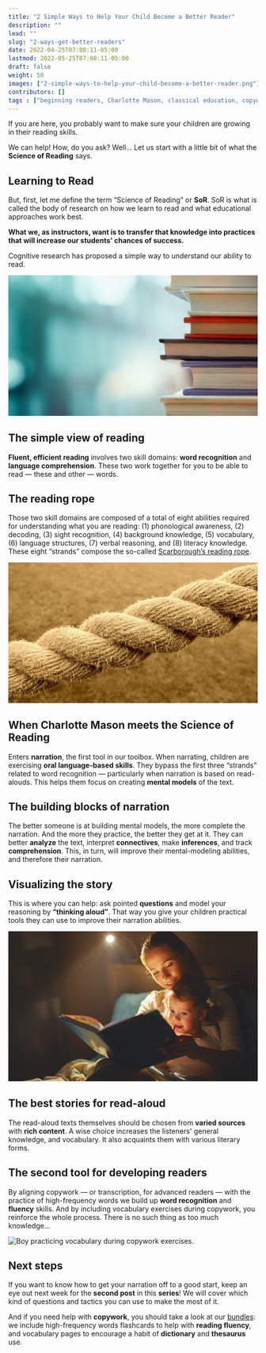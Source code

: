 ```yaml
---
title: "2 Simple Ways to Help Your Child Become a Better Reader"
description: ""
lead: ""
slug: "2-ways-get-better-readers"
date: 2022-04-25T07:08:11-05:00
lastmod: 2022-05-25T07:08:11-05:00
draft: false
weight: 50
images: ["2-simple-ways-to-help-your-child-become-a-better-reader.png"]
contributors: []
tags : ["beginning readers, Charlotte Mason, classical education, copywork, handwriting, narration, Science of Reading, SoR"]
---
```


If you are here, you probably want to make sure your children are growing in their reading skills.

We can help! How, do you ask? Well... Let us start with a little bit of what the **Science of Reading** says.

## Learning to Read

But, first, let me define the term “Science of Reading” or **SoR**. SoR is what is called the body of research on how we learn to read and what educational approaches work best.

**What we, as instructors, want is to transfer that knowledge into practices that will increase our students' chances of success.**

Cognitive research has proposed a simple way to understand our ability to read.

![A pile of books for read-alouds.](book_pile.jpg)

## The simple view of reading

**Fluent, efficient reading** involves two skill domains: **word recognition** and **language comprehension**. These two work together for you to be able to read — these and other — words.

## The reading rope

Those two skill domains are composed of a total of eight abilities required for understanding what you are reading: (1) phonological awareness, (2) decoding, (3) sight recognition, (4) background knowledge, (5) vocabulary, (6) language structures, (7) verbal reasoning, and (8) literacy knowledge. These eight “strands” compose the so-called [Scarborough’s reading rope](https://dyslexiaida.org/scarboroughs-reading-rope-a-groundbreaking-infographic/).

![Thick rope with multiple strands.](rope.jpg)

## When Charlotte Mason meets the Science of Reading

Enters **narration**, the first tool in our toolbox. When narrating, children are exercising **oral language-based skills**. They bypass the first three “strands” related to word recognition — particularly when narration is based on read-alouds. This helps them focus on creating **mental models** of the text.

## The building blocks of narration

The better someone is at building mental models, the more complete the narration. And the more they practice, the better they get at it. They can better **analyze** the text, interpret **connectives**, make **inferences**, and track **comprehension**. This, in turn, will improve their mental-modeling abilities, and therefore their narration.

## Visualizing the story

This is where you can help: ask pointed **questions** and model your reasoning by **“thinking aloud”**. That way you give your children practical tools they can use to improve their narration abilities.

![Mother modeling narration of a storybook to her child.](read_aloud.jpg)

## The best stories for read-aloud

The read-aloud texts themselves should be chosen from **varied sources** with **rich content**. A wise choice increases the listeners' general knowledge, and vocabulary. It also acquaints them with various literary forms.

## The second tool for developing readers

By aligning copywork — or transcription, for advanced readers — with the practice of high-frequency words we build up **word recognition** and **fluency** skills. And by including vocabulary exercises during copywork, you reinforce the whole process. There is no such thing as too much knowledge...

![Boy practicing vocabulary during copywork exercises.](boy_writing.jpg)

## Next steps

If you want to know how to get your narration off to a good start, keep an eye out next week for the **second post** in this **series**! We will cover which kind of questions and tactics you can use to make the most of it.

And if you need help with **copywork**, you should take a look at our [bundles](# "Shop"): we include high-frequency words flashcards to help with **reading fluency**, and vocabulary pages to encourage a habit of **dictionary** and **thesaurus** use.
